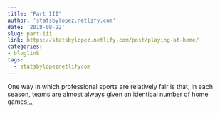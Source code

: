 ```yaml
---
title: "Part III"
author: 'statsbylopez.netlify.com'
date: '2018-08-22'
slug: part-iii
link: https://statsbylopez.netlify.com/post/playing-at-home/
categories:
- bloglink
tags:
  - statsbylopeznetlifycom
---
```


One way in which professional sports are relatively fair is that, in each season, teams are almost always given an identical number of home games[... <i class="fas fa-external-link-alt"></i>](https://statsbylopez.netlify.com/post/playing-at-home/)

